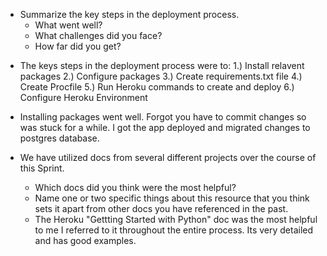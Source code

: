 - Summarize the key steps in the deployment process. 
  - What went well?
  - What challenges did you face? 
  - How far did you get?

* The keys steps in the deployment process were to:
        1.) Install relavent packages
        2.) Configure packages
        3.) Create requirements.txt file
        4.) Create Procfile
        5.) Run Heroku commands to create and deploy
        6.) Configure Heroku Environment

* Installing packages went well. Forgot you have to commit changes so was stuck for a while. I got the app deployed and migrated changes to postgres database.  

- We have utilized docs from several different projects over the course of this Sprint.
  - Which docs did you think were the most helpful? 
  - Name one or two specific things about this resource that you think sets it apart from other docs you have referenced in the past.

  * The Heroku "Gettting Started with Python" doc was the most helpful to me I referred to it throughout the entire process.  Its very detailed and has good examples.  

